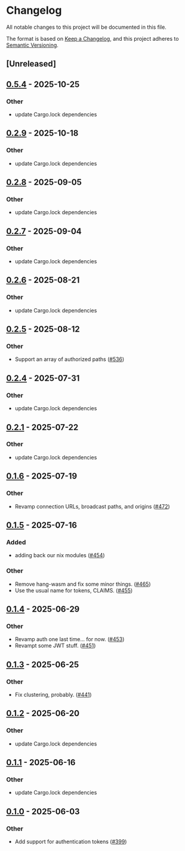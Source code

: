 # Changelog

All notable changes to this project will be documented in this file.

The format is based on [Keep a Changelog](https://keepachangelog.com/en/1.0.0/),
and this project adheres to [Semantic Versioning](https://semver.org/spec/v2.0.0.html).

## [Unreleased]

## [0.5.4](https://github.com/kixelated/moq/compare/moq-token-cli-v0.2.9...moq-token-cli-v0.5.4) - 2025-10-25

### Other

- update Cargo.lock dependencies

## [0.2.9](https://github.com/kixelated/moq/compare/moq-token-cli-v0.2.8...moq-token-cli-v0.2.9) - 2025-10-18

### Other

- update Cargo.lock dependencies

## [0.2.8](https://github.com/kixelated/moq/compare/moq-token-cli-v0.2.7...moq-token-cli-v0.2.8) - 2025-09-05

### Other

- update Cargo.lock dependencies

## [0.2.7](https://github.com/kixelated/moq/compare/moq-token-cli-v0.2.6...moq-token-cli-v0.2.7) - 2025-09-04

### Other

- update Cargo.lock dependencies

## [0.2.6](https://github.com/kixelated/moq/compare/moq-token-cli-v0.2.5...moq-token-cli-v0.2.6) - 2025-08-21

### Other

- update Cargo.lock dependencies

## [0.2.5](https://github.com/kixelated/moq/compare/moq-token-cli-v0.2.4...moq-token-cli-v0.2.5) - 2025-08-12

### Other

- Support an array of authorized paths ([#536](https://github.com/kixelated/moq/pull/536))

## [0.2.4](https://github.com/kixelated/moq/compare/moq-token-cli-v0.2.3...moq-token-cli-v0.2.4) - 2025-07-31

### Other

- update Cargo.lock dependencies

## [0.2.1](https://github.com/kixelated/moq/compare/moq-token-cli-v0.2.0...moq-token-cli-v0.2.1) - 2025-07-22

### Other

- update Cargo.lock dependencies

## [0.1.6](https://github.com/kixelated/moq/compare/moq-token-cli-v0.1.5...moq-token-cli-v0.1.6) - 2025-07-19

### Other

- Revamp connection URLs, broadcast paths, and origins ([#472](https://github.com/kixelated/moq/pull/472))

## [0.1.5](https://github.com/kixelated/moq/compare/moq-token-cli-v0.1.4...moq-token-cli-v0.1.5) - 2025-07-16

### Added

- adding back our nix modules ([#454](https://github.com/kixelated/moq/pull/454))

### Other

- Remove hang-wasm and fix some minor things. ([#465](https://github.com/kixelated/moq/pull/465))
- Use the usual name for tokens, CLAIMS. ([#455](https://github.com/kixelated/moq/pull/455))

## [0.1.4](https://github.com/kixelated/moq/compare/moq-token-cli-v0.1.3...moq-token-cli-v0.1.4) - 2025-06-29

### Other

- Revamp auth one last time... for now. ([#453](https://github.com/kixelated/moq/pull/453))
- Revampt some JWT stuff. ([#451](https://github.com/kixelated/moq/pull/451))

## [0.1.3](https://github.com/kixelated/moq/compare/moq-token-cli-v0.1.2...moq-token-cli-v0.1.3) - 2025-06-25

### Other

- Fix clustering, probably. ([#441](https://github.com/kixelated/moq/pull/441))

## [0.1.2](https://github.com/kixelated/moq/compare/moq-token-cli-v0.1.1...moq-token-cli-v0.1.2) - 2025-06-20

### Other

- update Cargo.lock dependencies

## [0.1.1](https://github.com/kixelated/moq/compare/moq-token-cli-v0.1.0...moq-token-cli-v0.1.1) - 2025-06-16

### Other

- update Cargo.lock dependencies

## [0.1.0](https://github.com/kixelated/moq/releases/tag/moq-token-cli-v0.1.0) - 2025-06-03

### Other

- Add support for authentication tokens ([#399](https://github.com/kixelated/moq/pull/399))
